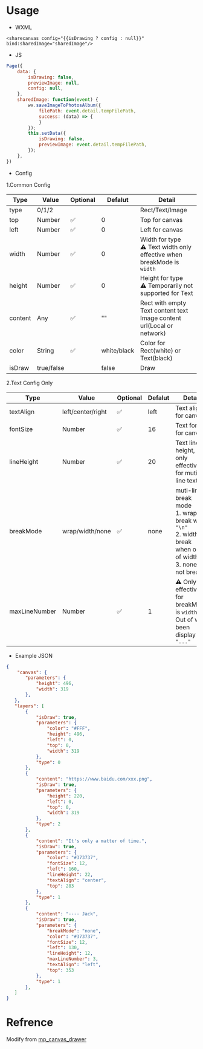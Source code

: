 # Usage

- WXML
```wxml
<sharecanvas config="{{isDrawing ? config : null}}" bind:sharedImage="sharedImage"/>
```

- JS

```js
Page({
    data: {
        isDrawing: false,
        previewImage: null,
        config: null,
    },
    sharedImage: function(event) {
        wx.saveImageToPhotosAlbum({
            filePath: event.detail.tempFilePath,
            success: (data) => {
            }
        });
        this.setData({
            isDrawing: false,
            previewImage: event.detail.tempFilePath,
        });
    },
})
```

- Config

1.Common Config

| Type | Value | Optional | Defalut | Detail |
| ---- | ----- | -------- | ------- | ------ |
| type | 0/1/2 | | | Rect/Text/Image |
| top | Number | ✅ | 0 | Top for canvas |
| left | Number | ✅ | 0 | Left for canvas |
| width | Number | ✅ | 0 | Width for type <br/> ⚠️ Text width only effective when breakMode is `width` |
| height | Number | ✅ | 0 | Height for type <br/> ⚠️ Temporarily not supported for Text |
| content | Any | ✅ | "" | Rect with empty <br/> Text content text <br/> Image content url(Local or network) |
| color | String | ✅ | white/black | Color for Rect(white) or Text(black) |
| isDraw | true/false | | false | Draw |

2.Text Config Only

| Type | Value | Optional | Defalut | Detail |
| ---- | ----- | -------- | ------- | ------ |
| textAlign | left/center/right | ✅ | left | Text align for canvas |
| fontSize | Number | ✅ | 16 | Text font for canvas |
| lineHeight | Number | ✅ | 20 | Text line height, only effective for muti-line text. |
| breakMode | wrap/width/none | ✅ | none | muti-line break mode <br/> 1. wrap: break with `"\n"` <br/> 2. width: break when out of width <br/> 3. none: not break |
| maxLineNumber | Number | ✅ | 1 | ⚠️ Only effective for breakMode is `width` <br/> Out of will been display to `"..."` |


- Example JSON

```json
{
	"canvas": {
       "parameters": {
           "height": 496,
           "width": 319
       },
   },
   "layers": [
       {
           "isDraw": true,
           "parameters": {
               "color": "#FFF",
               "height": 496,
               "left": 0,
               "top": 0,
               "width": 319
           },
           "type": 0
       },
       {
           "content": "https://www.baidu.com/xxx.png",
           "isDraw": true,
           "parameters": {
               "height": 220,
               "left": 0,
               "top": 0,
               "width": 319
           },
           "type": 2
       },
       {
           "content": "It's only a matter of time.",
           "isDraw": true,
           "parameters": {
               "color": "#373737",
               "fontSize": 12,
               "left": 160,
               "lineHeight": 22,
               "textAlign": "center",
               "top": 283
           },
           "type": 1
       },
       {
           "content": "---- Jack",
           "isDraw": true,
           "parameters": {
               "breakMode": "none",
               "color": "#373737",
               "fontSize": 12,
               "left": 130,
               "lineHeight": 12,
               "maxLineNumber": 3,
               "textAlign": "left",
               "top": 353
           },
           "type": 1
       },
   ]
}
```

# Refrence

Modify from [mp_canvas_drawer](https://github.com/kuckboy1994/mp_canvas_drawer)

